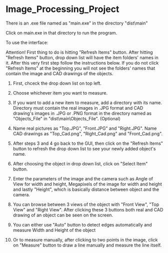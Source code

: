 # Image_Processing_Project

There is an .exe file named as "main.exe" in the directory "dist\main\"

Click on main.exe in that directory to run the program.

To use the interface:

Attention! First thing to do is hitting "Refresh Items" button. After hitting "Refresh Items" button, drop down list will have the item folders' names in it. After this very first step follow the instructions below. If you do not click "Refresh Items" at the beginning you will not see the folders' names that contain the image and CAD drawings of the objects.

1. First, chceck the drop down list on top left.

2. Choose whichever item you want to measure.

3. If you want to add a new item to measure, add a directory with its name. Directory must contain the real images in .JPG format and CAD drawing's images in .JPG or .PNG format in the directory named as "Objects_File" in "dist\main\Objects_File". (Optional)

4. Name real pictures as "Top.JPG", "Front.JPG" and "Right.JPG". Name CAD drawings as "Top_Cad.png", "Right_Cad.png" and "Front_Cad.png".

5. After steps 3 and 4 go back to the GUI, then click on the "Refresh Items" button to refresh the drop down list to see your newly added object's name.

6. After choosing the object in drop down list, click on "Select Item" button.

7. Enter the parameters of the image and the camera such as Angle of View for width and height, Megapixels of the image for width and height and lastly "Height", which is basically distance between object and the camera.

8. You can browse between 3 views of the object with "Front View", "Top View" and "Right View". After clicking these 3 buttons both real and CAD drawing of an object can be seen on the screen.

9. You can either use "Auto" button to detect edges automatically and measure Width and Height of the object 

10. Or to measure manually, after clicking to two points in the image, click on "Measure" button to draw a line manually and measure the line itself.


